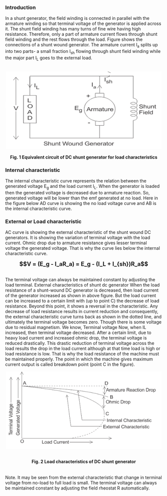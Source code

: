 ### Introduction
In a shunt generator, the field winding is connected in parallel with the armature winding so that terminal voltage of the generator is applied across it.
The shunt field winding has many turns of fine wire having high resistance. Therefore, only a part of armature current flows through shunt field winding and the rest flows through the load. Figure shows the connections of a shunt wound generator. The armature current I<sub>a</sub> splits up into two parts- a small fraction I<sub>sh</sub> flowing through shunt field winding while the major part I<sub>L</sub> goes to the external load.<br><br>
                        <center><img align="middle" alt="" src="images/DCS-01.png" style="width:500px;height:250px"/></center><br>
                        <center><b>Fig. 1 Equivalent circuit of DC shunt generator for load characteristics</b></center>
                        


### Internal characteristic            
The internal characteristic curve represents the relation between the generated voltage E<sub>g</sub> and the load current I<sub>L</sub>. When the generator is loaded then the generated voltage is decreased due to armature reaction. So, generated voltage will be lower than the emf generated at no load. Here in the figure below AD curve is showing the no load voltage curve and AB is the internal characteristic curve.<br>

### External or Load characteristic                        
AC curve is showing the external characteristic of the shunt wound DC generators. It is showing the variation of terminal voltage with the load current. Ohmic drop due to armature resistance gives lesser terminal voltage the generated voltage. That is why the curve lies below the internal characteristic curve.<br>

<center style="font-size:130%; margin-top:2%"><b>$$V = (E_g - I_aR_a) = E_g - (I_L + I_{sh})R_a$$</b></center><br>
                        

The terminal voltage can always be maintained constant by adjusting the load terminal. External characteristics of shunt dc generator When the load resistance of a shunt-wound DC generator is decreased, then load current of the generator increased as shown in above figure. But the load current can be increased to a certain limit with (up to point C) the decrease of load resistance. Beyond this point, it shows a reversal in the characteristic. Any decrease of load resistance results in current reduction and consequently, the external characteristic curve turns back as shown in the dotted line, and ultimately the terminal voltage becomes zero. Though there is some voltage due to residual magnetism. We know, Terminal voltage Now, when IL increased, then terminal voltage decreased. After a certain limit, due to heavy load current and increased ohmic drop, the terminal voltage is reduced drastically. This drastic reduction of terminal voltage across the load results the drop in the load current although at that time load is high or load resistance is low. That is why the load resistance of the machine must be maintained properly. The point in which the machine gives maximum current output is called breakdown point (point C in the figure).<br>

<center><img align="middle" alt="" src="images/DCS-02.png" style="width:500px;height:250px"/></center></p><br>

<center><b>Fig. 2 Load characteristics of DC shunt generator</b></center><br><br>
Note. It may be seen from the external characteristic that change in terminal voltage from no-load to full load is small. The terminal voltage can always be maintained constant by adjusting the field rheostat R automatically.</p><br><br>